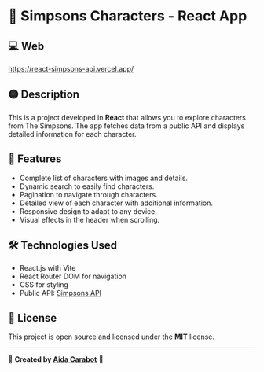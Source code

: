 # 📌 Simpsons Characters - React App

## 💻 Web
https://react-simpsons-api.vercel.app/

## 🟡 Description
This is a project developed in **React** that allows you to explore characters from The Simpsons. The app fetches data from a public API and displays detailed information for each character.

## 🚀 Features
- Complete list of characters with images and details.
- Dynamic search to easily find characters.
- Pagination to navigate through characters.
- Detailed view of each character with additional information.
- Responsive design to adapt to any device.
- Visual effects in the header when scrolling.

## 🛠️ Technologies Used
- React.js with Vite
- React Router DOM for navigation
- CSS for styling
- Public API: [Simpsons API](https://apisimpsons.fly.dev/api/personajes)

## 📜 License
This project is open source and licensed under the **MIT** license.

---

🔗 **Created by [Aida Carabot](https://github.com/aidacarabot)** 🚀
